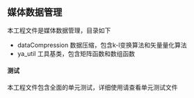 ## 媒体数据管理

本工程文件是媒体数据管理，目录如下

- dataCompression 数据压缩，包含k-l变换算法和矢量量化算法
- ya_util 工具基类，包含矩阵函数和数组函数


#### 测试

本工程文件包含全面的单元测试，详细使用请查看单元测试文件

